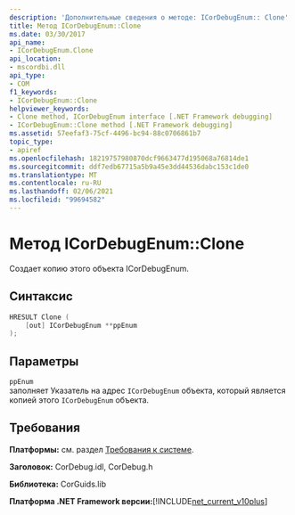 ```yaml
---
description: 'Дополнительные сведения о методе: ICorDebugEnum:: Clone'
title: Метод ICorDebugEnum::Clone
ms.date: 03/30/2017
api_name:
- ICorDebugEnum.Clone
api_location:
- mscordbi.dll
api_type:
- COM
f1_keywords:
- ICorDebugEnum::Clone
helpviewer_keywords:
- Clone method, ICorDebugEnum interface [.NET Framework debugging]
- ICorDebugEnum::Clone method [.NET Framework debugging]
ms.assetid: 57eefaf3-75cf-4496-bc94-88c0706861b7
topic_type:
- apiref
ms.openlocfilehash: 18219757980870dcf9663477d195068a76814de1
ms.sourcegitcommit: ddf7edb67715a5b9a45e3dd44536dabc153c1de0
ms.translationtype: MT
ms.contentlocale: ru-RU
ms.lasthandoff: 02/06/2021
ms.locfileid: "99694582"
---
```

# <a name="icordebugenumclone-method"></a>Метод ICorDebugEnum::Clone

Создает копию этого объекта ICorDebugEnum.  
  
## <a name="syntax"></a>Синтаксис  
  
```cpp  
HRESULT Clone (  
    [out] ICorDebugEnum **ppEnum  
);  
```  
  
## <a name="parameters"></a>Параметры  

 `ppEnum`  
 заполняет Указатель на адрес `ICorDebugEnum` объекта, который является копией этого `ICorDebugEnum` объекта.  
  
## <a name="requirements"></a>Требования  

 **Платформы:** см. раздел [Требования к системе](../../get-started/system-requirements.md).  
  
 **Заголовок:** CorDebug.idl, CorDebug.h  
  
 **Библиотека:** CorGuids.lib  
  
 **Платформа .NET Framework версии:**[!INCLUDE[net_current_v10plus](../../../../includes/net-current-v10plus-md.md)]
